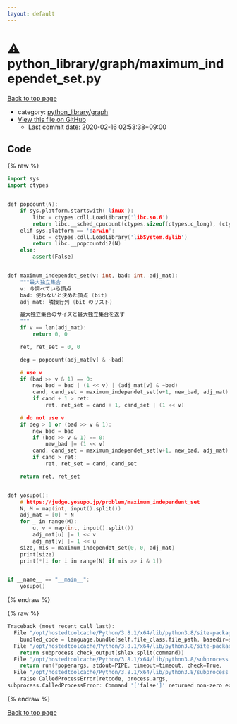 ```yaml
---
layout: default
---
```


<!-- mathjax config similar to math.stackexchange -->
<script type="text/javascript" async
  src="https://cdnjs.cloudflare.com/ajax/libs/mathjax/2.7.5/MathJax.js?config=TeX-MML-AM_CHTML">
</script>
<script type="text/x-mathjax-config">
  MathJax.Hub.Config({
    TeX: { equationNumbers: { autoNumber: "AMS" }},
    tex2jax: {
      inlineMath: [ ['$','$'] ],
      processEscapes: true
    },
    "HTML-CSS": { matchFontHeight: false },
    displayAlign: "left",
    displayIndent: "2em"
  });
</script>

<script type="text/javascript" src="https://cdnjs.cloudflare.com/ajax/libs/jquery/3.4.1/jquery.min.js"></script>
<script src="https://cdn.jsdelivr.net/npm/jquery-balloon-js@1.1.2/jquery.balloon.min.js" integrity="sha256-ZEYs9VrgAeNuPvs15E39OsyOJaIkXEEt10fzxJ20+2I=" crossorigin="anonymous"></script>
<script type="text/javascript" src="../../../assets/js/copy-button.js"></script>
<link rel="stylesheet" href="../../../assets/css/copy-button.css" />


# :warning: python_library/graph/maximum_independet_set.py

<a href="../../../index.html">Back to top page</a>

* category: <a href="../../../index.html#7e80885bc8a78dc63feed9f40126ba0e">python_library/graph</a>
* <a href="{{ site.github.repository_url }}/blob/master/python_library/graph/maximum_independet_set.py">View this file on GitHub</a>
    - Last commit date: 2020-02-16 02:53:38+09:00




## Code

<a id="unbundled"></a>
{% raw %}
```cpp
import sys
import ctypes


def popcount(N):
    if sys.platform.startswith('linux'):
        libc = ctypes.cdll.LoadLibrary('libc.so.6')
        return libc.__sched_cpucount(ctypes.sizeof(ctypes.c_long), (ctypes.c_long * 1)(N))
    elif sys.platform == 'darwin':
        libc = ctypes.cdll.LoadLibrary('libSystem.dylib')
        return libc.__popcountdi2(N)
    else:
        assert(False)


def maximum_independet_set(v: int, bad: int, adj_mat):
    """最大独立集合
    v: 今調べている頂点
    bad: 使わないと決めた頂点 (bit)
    adj_mat: 隣接行列 (bit のリスト)

    最大独立集合のサイズと最大独立集合を返す
    """
    if v == len(adj_mat):
        return 0, 0

    ret, ret_set = 0, 0

    deg = popcount(adj_mat[v] & ~bad)

    # use v
    if (bad >> v & 1) == 0:
        new_bad = bad | (1 << v) | (adj_mat[v] & ~bad)
        cand, cand_set = maximum_independet_set(v+1, new_bad, adj_mat)
        if cand + 1 > ret:
            ret, ret_set = cand + 1, cand_set | (1 << v)

    # do not use v
    if deg > 1 or (bad >> v & 1):
        new_bad = bad
        if (bad >> v & 1) == 0:
            new_bad |= (1 << v)
        cand, cand_set = maximum_independet_set(v+1, new_bad, adj_mat)
        if cand > ret:
            ret, ret_set = cand, cand_set

    return ret, ret_set


def yosupo():
    # https://judge.yosupo.jp/problem/maximum_independent_set
    N, M = map(int, input().split())
    adj_mat = [0] * N
    for _ in range(M):
        u, v = map(int, input().split())
        adj_mat[u] |= 1 << v
        adj_mat[v] |= 1 << u
    size, mis = maximum_independet_set(0, 0, adj_mat)
    print(size)
    print(*[i for i in range(N) if mis >> i & 1])


if __name__ == "__main__":
    yosupo()

```
{% endraw %}

<a id="bundled"></a>
{% raw %}
```cpp
Traceback (most recent call last):
  File "/opt/hostedtoolcache/Python/3.8.1/x64/lib/python3.8/site-packages/onlinejudge_verify/docs.py", line 347, in write_contents
    bundled_code = language.bundle(self.file_class.file_path, basedir=self.cpp_source_path)
  File "/opt/hostedtoolcache/Python/3.8.1/x64/lib/python3.8/site-packages/onlinejudge_verify/languages/other.py", line 48, in bundle
    return subprocess.check_output(shlex.split(command))
  File "/opt/hostedtoolcache/Python/3.8.1/x64/lib/python3.8/subprocess.py", line 411, in check_output
    return run(*popenargs, stdout=PIPE, timeout=timeout, check=True,
  File "/opt/hostedtoolcache/Python/3.8.1/x64/lib/python3.8/subprocess.py", line 512, in run
    raise CalledProcessError(retcode, process.args,
subprocess.CalledProcessError: Command '['false']' returned non-zero exit status 1.

```
{% endraw %}

<a href="../../../index.html">Back to top page</a>

